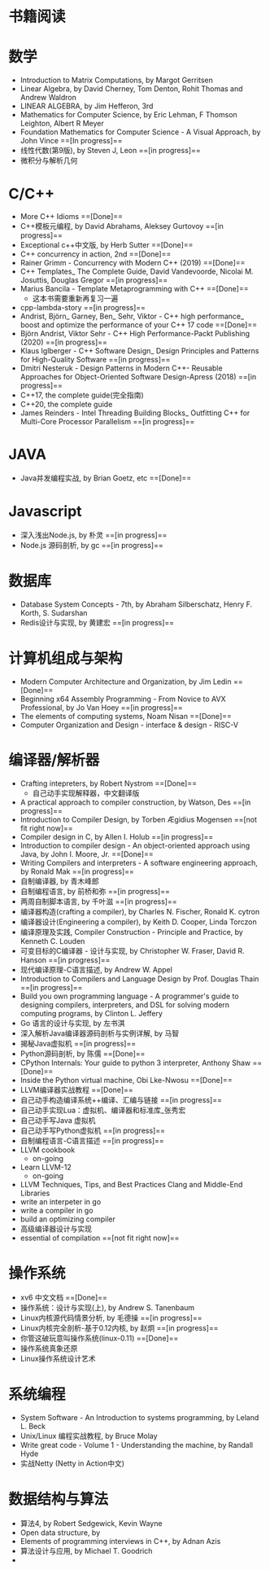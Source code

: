 # 书籍阅读

数学
===
- Introduction to Matrix Computations, by Margot Gerritsen
- Linear Algebra, by David Cherney, Tom Denton, Rohit Thomas and Andrew Waldron
- LINEAR ALGEBRA, by Jim Hefferon, 3rd
- Mathematics for Computer Science, by Eric Lehman, F Thomson Leighton, Albert R Meyer
- Foundation Mathematics for Computer Science - A Visual Approach,  by John Vince  ==[In progress]==
- 线性代数(第9版), by Steven J, Leon ==[in progress]==
- 微积分与解析几何

C/C++
===
- More C++ Idioms ==[Done]==
- C++模板元编程, by David Abrahams, Aleksey Gurtovoy ==[in progress]==
- Exceptional c++中文版, by Herb Sutter ==[Done]==
- C++ concurrency in action, 2nd  ==[Done]==
- Rainer Grimm - Concurrency with Modern C++ (2019) ==[Done]==
- C++ Templates_ The Complete Guide, David Vandevoorde, Nicolai M. Josuttis, Douglas Gregor  ==[in progress]==
- Marius Bancila - Template Metaprogramming with C++ ==[Done]==
    * 这本书需要重新再复习一遍
- cpp-lambda-story ==[in progress]==
- Andrist, Björn_ Garney, Ben_ Sehr, Viktor - C++ high performance_ boost and optimize the performance of your C++ 17 code ==[Done]==
- Björn Andrist, Viktor Sehr - C++ High Performance-Packt Publishing (2020) ==[in progress]==
- Klaus Iglberger - C++ Software Design_ Design Principles and Patterns for High-Quality Software ==[in progress]==
- Dmitri Nesteruk - Design Patterns in Modern C++- Reusable Approaches for Object-Oriented Software Design-Apress (2018) ==[in progress]==
- C++17, the complete guide(完全指南)
- C++20, the complete guide
- James Reinders - Intel Threading Building Blocks_ Outfitting C++ for Multi-Core Processor Parallelism ==[in progress]==

JAVA
===
- Java并发编程实战, by Brian Goetz, etc ==[Done]==

Javascript
===
- 深入浅出Node.js,  by 朴灵 ==[in progress]==
- Node.js 源码剖析, by gc ==[in progress]==

数据库
===
- Database System Concepts - 7th, by Abraham Silberschatz, Henry F. Korth, S. Sudarshan
- Redis设计与实现, by 黄建宏 ==[in progress]==


计算机组成与架构
===
- Modern Computer Architecture and Organization, by Jim Ledin ==[Done]==
- Beginning x64 Assembly Programming - From Novice to AVX Professional, by Jo Van Hoey ==[in progress]==
- The elements of computing systems, Noam Nisan ==[Done]==
- Computer Organization and Design - interface & design - RISC-V

编译器/解析器
===
- Crafting intepreters, by Robert Nystrom ==[Done]==
    - 自己动手实现解释器，中文翻译版
- A practical approach to compiler construction, by Watson, Des ==[in progress]==
- Introduction to Compiler Design, by Torben Ægidius Mogensen ==[not fit right now]==
- Compiler design in C, by Allen I. Holub ==[in progress]==
- Introduction to compiler design - An object-oriented approach using Java, by John I. Moore, Jr. ==[Done]==
- Writing Compilers and interpreters - A software engineering approach, by Ronald Mak ==[in progress]==
- 自制编译器, by 青木峰郎
- 自制编程语言, by 前桥和弥 ==[in progress]==
- 两周自制脚本语言, by 千叶滋 ==[in progress]==
- 编译器构造(crafting a compiler), by Charles N. Fischer, Ronald K. cytron
- 编译器设计(Engineering a compiler), by Keith D. Cooper, Linda Torczon
- 编译原理及实践, Compiler Construction - Principle and Practice, by Kenneth C. Louden
- 可变目标的C编译器 - 设计与实现, by Christopher W. Fraser, David R. Hanson ==[in progress]==
- 现代编译原理-C语言描述,  by Andrew W. Appel
- Introduction to Compilers and Language Design by Prof. Douglas Thain ==[in progress]==
- Build you own programming language - A programmer's guide to designing compilers, interpreters, and DSL for solving modern computing programs, by Clinton L. Jeffery
- Go 语言的设计与实现, by 左书淇
- 深入解析Java编译器源码剖析与实例详解, by 马智
- 揭秘Java虚拟机 ==[in progress]==
- Python源码剖析, by 陈儒 ==[Done]==
- CPython Internals: Your guide to python 3 interpreter, Anthony Shaw ==[Done]==
- Inside the Python virtual machine, Obi Lke-Nwosu ==[Done]==
- LLVM编译器实战教程 ==[Done]==
- 自己动手构造编译系统++编译、汇编与链接 ==[in progress]==
- 自己动手实现Lua：虚拟机、编译器和标准库_张秀宏
- 自己动手写Java 虚拟机
- 自己动手写Python虚拟机 ==[in progress]==
- 自制编程语言-C语言描述 ==[in progress]==
- LLVM cookbook
    * on-going
- Learn LLVM-12
    * on-going
- LLVM Techniques, Tips, and Best Practices Clang and Middle-End Libraries
- write an interpeter in go
- write a compiler in go
- build an optimizing compiler
- 高级编译器设计与实现
- essential of compilation ==[not fit right now]==

操作系统
===
- xv6 中文文档 ==[Done]==
- 操作系统：设计与实现(上), by Andrew S. Tanenbaum
- Linux内核源代码情景分析, by 毛德操  ==[in progress]==
- Linux内核完全剖析-基于0.12内核, by 赵炯 ==[in progress]==
- 你管这破玩意叫操作系统(linux-0.11) ==[Done]==
- 操作系统真象还原
- Linux操作系统设计艺术

系统编程
===
- System Software - An Introduction to systems programming, by Leland L. Beck
- Unix/Linux 编程实战教程, by Bruce Molay
- Write great code - Volume 1 - Understanding the machine, by Randall Hyde
- 实战Netty (Netty  in Action中文)

数据结构与算法
===
- 算法4, by Robert Sedgewick, Kevin Wayne
- Open data structure, by
- Elements of programming interviews in C++, by Adnan Azis
- 算法设计与应用, by Michael T. Goodrich
-
